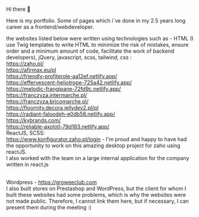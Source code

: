 Hi there 👋

Here is my portfolio. Some of pages which i`ve done in my 2.5 years long career as a frontend/webdeveloper.

the websites listed below were written using technologies such as - HTML (I use Twig templates to write HTML to minimize the risk of mistakes, ensure order and a minimum amount of code, facilitate the work of backend developers), jQuery, javascript, scss, tailwind, css :
<br>
https://zaho.pl/
<br>
https://afirmax.eu/pl
<br>
https://friendly-profiterole-aa12ef.netlify.app/
<br>
https://effervescent-heliotrope-725a42.netlify.app/
<br>
https://melodic-frangipane-72fd9c.netlify.app/
<br>
https://franczyza.intermarche.pl/
<br>
https://franczyza.bricomarche.pl/
<br>
https://floornity.decora.jellydev2.pl/pl
<br>
https://radiant-faloodeh-e0db56.netlify.app/
<br>
https://kybrands.com/
<br>
https://reliable-axolotl-79d183.netlify.app/
<br>
ReactJS, SCSS:
<br>
https://www.konfigurator.zaho.pl/login - I'm proud and happy to have had the opportunity to work on this amazing desktop project for zaho using reactJS.
<br>
I also worked with the team on a large internal application for the company written in react.js
<br>
<br>

Wordpress - 
https://groweeclub.com
<br>
I also built stores on Prestashop and WordPress, but the client for whom I built these websites had some problems, which is why the websites were not made public. Therefore, I cannot link them here, but if necessary, I can present them during the meeting :)



